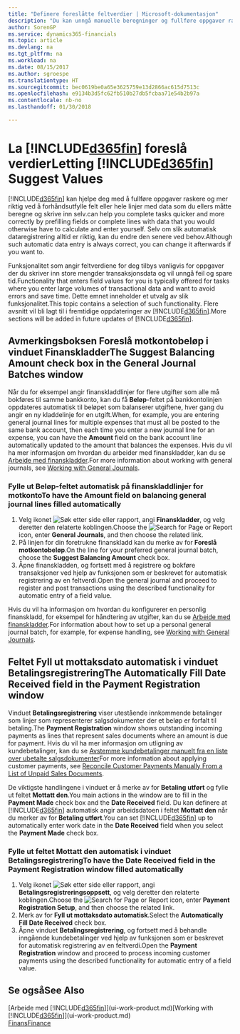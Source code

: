 ```yaml
---
title: "Definere foreslåtte feltverdier | Microsoft-dokumentasjon"
description: "Du kan unngå manuelle beregninger og fullføre oppgaver raskt og nøyaktig ved å konfigurere automatisk dataregistrering slik at Finance and Operations, Business edition fyller ut utvalgte felt."
author: SorenGP
ms.service: dynamics365-financials
ms.topic: article
ms.devlang: na
ms.tgt_pltfrm: na
ms.workload: na
ms.date: 08/15/2017
ms.author: sgroespe
ms.translationtype: HT
ms.sourcegitcommit: bec0619be0a65e3625759e13d2866ac615d7513c
ms.openlocfilehash: e9134b3d5fc62fb510b27db5fcbaa71e54b2b97a
ms.contentlocale: nb-no
ms.lasthandoff: 01/30/2018

---
```

# <a name="letting-included365finincludesd365finmdmd-suggest-values"></a><span data-ttu-id="4fb4a-103">La [!INCLUDE[d365fin](includes/d365fin_md.md)] foreslå verdier</span><span class="sxs-lookup"><span data-stu-id="4fb4a-103">Letting [!INCLUDE[d365fin](includes/d365fin_md.md)] Suggest Values</span></span>
[!INCLUDE[d365fin](includes/d365fin_md.md)] <span data-ttu-id="4fb4a-104"> kan hjelpe deg med å fullføre oppgaver raskere og mer riktig ved å forhåndsutfylle felt eller hele linjer med data som du ellers måtte beregne og skrive inn selv.</span><span class="sxs-lookup"><span data-stu-id="4fb4a-104">can help you complete tasks quicker and more correctly by prefilling fields or complete lines with data that you would otherwise have to calculate and enter yourself.</span></span> <span data-ttu-id="4fb4a-105">Selv om slik automatisk dataregistrering alltid er riktig, kan du endre den senere ved behov.</span><span class="sxs-lookup"><span data-stu-id="4fb4a-105">Although such automatic data entry is always correct, you can change it afterwards if you want to.</span></span>

<span data-ttu-id="4fb4a-106">Funksjonalitet som angir feltverdiene for deg tilbys vanligvis for oppgaver der du skriver inn store mengder transaksjonsdata og vil unngå feil og spare tid.</span><span class="sxs-lookup"><span data-stu-id="4fb4a-106">Functionality that enters field values for you is typically offered for tasks where you enter large volumes of transactional data and want to avoid errors and save time.</span></span> <span data-ttu-id="4fb4a-107">Dette emnet inneholder et utvalg av slik funksjonalitet.</span><span class="sxs-lookup"><span data-stu-id="4fb4a-107">This topic contains a selection of such functionality.</span></span> <span data-ttu-id="4fb4a-108">Flere avsnitt vil bli lagt til i fremtidige oppdateringer av [!INCLUDE[d365fin](includes/d365fin_md.md)].</span><span class="sxs-lookup"><span data-stu-id="4fb4a-108">More sections will be added in future updates of [!INCLUDE[d365fin](includes/d365fin_md.md)].</span></span>

## <a name="the-suggest-balancing-amount-check-box-in-the-general-journal-batches-window"></a><span data-ttu-id="4fb4a-109">Avmerkingsboksen **Foreslå motkontobeløp** i vinduet **Finanskladder**</span><span class="sxs-lookup"><span data-stu-id="4fb4a-109">The **Suggest Balancing Amount** check box in the **General Journal Batches** window</span></span>
<span data-ttu-id="4fb4a-110">Når du for eksempel angir finanskladdlinjer for flere utgifter som alle må bokføres til samme bankkonto, kan du få **Beløp**-feltet på bankkontolinjen oppdateres automatisk til beløpet som balanserer utgiftene, hver gang du angir en ny kladdelinje for en utgift.</span><span class="sxs-lookup"><span data-stu-id="4fb4a-110">When, for example, you are entering general journal lines for multiple expenses that must all be posted to the same bank account, then each time you enter a new journal line for an expense, you can have the **Amount** field on the bank account line automatically updated to the amount that balances the expenses.</span></span> <span data-ttu-id="4fb4a-111">Hvis du vil ha mer informasjon om hvordan du arbeider med finanskladder, kan du se [Arbeide med finanskladder](ui-work-general-journals.md).</span><span class="sxs-lookup"><span data-stu-id="4fb4a-111">For more information about working with general journals, see [Working with General Journals](ui-work-general-journals.md).</span></span>

### <a name="to-have-the-amount-field-on-balancing-general-journal-lines-filled-automatically"></a><span data-ttu-id="4fb4a-112">Fylle ut **Beløp**-feltet automatisk på finanskladdlinjer for motkonto</span><span class="sxs-lookup"><span data-stu-id="4fb4a-112">To have the **Amount** field on balancing general journal lines filled automatically</span></span>
1. <span data-ttu-id="4fb4a-113">Velg ikonet ![Søk etter side eller rapport](media/ui-search/search_small.png "Søk etter side eller rapport"), angi **Finanskladder**, og velg deretter den relaterte koblingen.</span><span class="sxs-lookup"><span data-stu-id="4fb4a-113">Choose the ![Search for Page or Report](media/ui-search/search_small.png "Search for Page or Report icon") icon, enter **General Journals**, and then choose the related link.</span></span>
2. <span data-ttu-id="4fb4a-114">På linjen for din foretrukne finanskladd kan du merke av for **Foreslå motkontobeløp**.</span><span class="sxs-lookup"><span data-stu-id="4fb4a-114">On the line for your preferred general journal batch, choose the **Suggest Balancing Amount** check box.</span></span>
3. <span data-ttu-id="4fb4a-115">Åpne finanskladden, og fortsett med å registrere og bokføre transaksjoner ved hjelp av funksjonen som er beskrevet for automatisk registrering av en feltverdi.</span><span class="sxs-lookup"><span data-stu-id="4fb4a-115">Open the general journal and proceed to register and post transactions using the described functionality for automatic entry of a field value.</span></span>       

<span data-ttu-id="4fb4a-116">Hvis du vil ha informasjon om hvordan du konfigurerer en personlig finanskladd, for eksempel for håndtering av utgifter, kan du se [Arbeide med finanskladder](ui-work-general-journals.md).</span><span class="sxs-lookup"><span data-stu-id="4fb4a-116">For information about how to set up a personal general journal batch, for example, for expense handling, see [Working with General Journals](ui-work-general-journals.md).</span></span>

## <a name="the-automatically-fill-date-received-field-in-the-payment-registration-window"></a><span data-ttu-id="4fb4a-117">Feltet **Fyll ut mottaksdato automatisk** i vinduet **Betalingsregistrering**</span><span class="sxs-lookup"><span data-stu-id="4fb4a-117">The **Automatically Fill Date Received** field in the **Payment Registration** window</span></span>
<span data-ttu-id="4fb4a-118">Vinduet **Betalingsregistrering** viser utestående innkommende betalinger som linjer som representerer salgsdokumenter der et beløp er forfalt til betaling.</span><span class="sxs-lookup"><span data-stu-id="4fb4a-118">The **Payment Registration** window shows outstanding incoming payments as lines that represent sales documents where an amount is due for payment.</span></span> <span data-ttu-id="4fb4a-119">Hvis du vil ha mer informasjon om utligning av kundebetalinger, kan du se [Avstemme kundebetalinger manuelt fra en liste over ubetalte salgsdokumenter](receivables-how-reconcile-customer-payments-list-unpaid-sales-documents.md)</span><span class="sxs-lookup"><span data-stu-id="4fb4a-119">For more information about applying customer payments, see [Reconcile Customer Payments Manually From a List of Unpaid Sales Documents](receivables-how-reconcile-customer-payments-list-unpaid-sales-documents.md).</span></span>

<span data-ttu-id="4fb4a-120">De viktigste handlingene i vinduet er å merke av for **Betaling utført** og fylle ut feltet **Mottatt den**.</span><span class="sxs-lookup"><span data-stu-id="4fb4a-120">You main actions in the window are to fill in the **Payment Made** check box and the **Date Received** field.</span></span> <span data-ttu-id="4fb4a-121">Du kan definere at [!INCLUDE[d365fin](includes/d365fin_md.md)] automatisk angir arbeidsdatoen i feltet **Mottatt den** når du merker av for **Betaling utført**.</span><span class="sxs-lookup"><span data-stu-id="4fb4a-121">You can set [!INCLUDE[d365fin](includes/d365fin_md.md)] up to automatically enter work date in the **Date Received** field when you select the **Payment Made** check box.</span></span>

### <a name="to-have-the-date-received-field-in-the-payment-registration-window-filled-automatically"></a><span data-ttu-id="4fb4a-122">Fylle ut feltet **Mottatt den** automatisk i vinduet **Betalingsregistrering**</span><span class="sxs-lookup"><span data-stu-id="4fb4a-122">To have the **Date Received** field in the **Payment Registration** window filled automatically</span></span>
1. <span data-ttu-id="4fb4a-123">Velg ikonet ![Søk etter side eller rapport](media/ui-search/search_small.png "Søk etter side eller rapport"), angi **Betalingsregistreringsoppsett**, og velg deretter den relaterte koblingen.</span><span class="sxs-lookup"><span data-stu-id="4fb4a-123">Choose the ![Search for Page or Report](media/ui-search/search_small.png "Search for Page or Report icon") icon, enter **Payment Registration Setup**, and then choose the related link.</span></span>
2. <span data-ttu-id="4fb4a-124">Merk av for **Fyll ut mottaksdato automatisk**.</span><span class="sxs-lookup"><span data-stu-id="4fb4a-124">Select the **Automatically Fill Date Received** check box.</span></span>
3. <span data-ttu-id="4fb4a-125">Åpne vinduet **Betalingsregistrering**, og fortsett med å behandle inngående kundebetalinger ved hjelp av funksjonen som er beskrevet for automatisk registrering av en feltverdi.</span><span class="sxs-lookup"><span data-stu-id="4fb4a-125">Open the **Payment Registration** window and proceed to process incoming customer payments using the described functionality for automatic entry of a field value.</span></span>

## <a name="see-also"></a><span data-ttu-id="4fb4a-126">Se også</span><span class="sxs-lookup"><span data-stu-id="4fb4a-126">See Also</span></span>
<span data-ttu-id="4fb4a-127">[Arbeide med [!INCLUDE[d365fin](includes/d365fin_md.md)]](ui-work-product.md)</span><span class="sxs-lookup"><span data-stu-id="4fb4a-127">[Working with [!INCLUDE[d365fin](includes/d365fin_md.md)]](ui-work-product.md)</span></span>  
[<span data-ttu-id="4fb4a-128">Finans</span><span class="sxs-lookup"><span data-stu-id="4fb4a-128">Finance</span></span>](finance.md)

